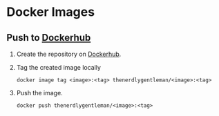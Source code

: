 # Docker Images

## Push to [Dockerhub](https://hub.docker.com/repositories/thenerdlygentleman)

1. Create the repository on
[Dockerhub](https://hub.docker.com/repositories/thenerdlygentleman).
2. Tag the created image locally

   ```shell
   docker image tag <image>:<tag> thenerdlygentleman/<image>:<tag>
   ```
3. Push the image.

   ```shell
   docker push thenerdlygentleman/<image>:<tag>
   ```
